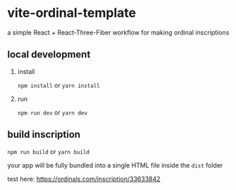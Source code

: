# vite-ordinal-template

a simple React + React-Three-Fiber workflow for making ordinal inscriptions


## local development

1. install

   `npm install`
   or
   `yarn install`

2. run

   `npm run dev`
   or
   `yarn dev`

## build inscription

`npm run build`
or
`yarn build`

your app will be fully bundled into a single HTML file inside the `dist` folder

test here: https://ordinals.com/inscription/33633842
